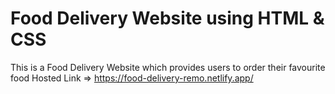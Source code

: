 # Food Delivery Website using HTML & CSS

This is a Food Delivery Website which provides users to order their favourite food
Hosted Link => https://food-delivery-remo.netlify.app/
